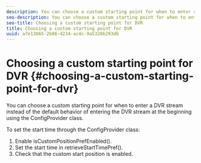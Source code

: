 ```yaml
---
description: You can choose a custom starting point for when to enter a DVR stream instead of the default behavior of entering the DVR stream at the beginning using the ConfigProvider class.
seo-description: You can choose a custom starting point for when to enter a DVR stream instead of the default behavior of entering the DVR stream at the beginning using the ConfigProvider class.
seo-title: Choosing a custom starting point for DVR
title: Choosing a custom starting point for DVR
uuid: a7e13865-2b86-4234-ac4c-9a5320b293db
---
```


# Choosing a custom starting point for DVR {#choosing-a-custom-starting-point-for-dvr}

You can choose a custom starting point for when to enter a DVR stream instead of the default behavior of entering the DVR stream at the beginning using the ConfigProvider class.

To set the start time through the ConfigProvider class: 

1. Enable isCustomPositionPrefEnabled().
1. Set the start time in retrieveStartTimePref().
1. Check that the custom start position is enabled.
